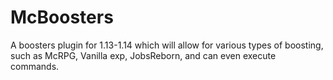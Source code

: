 # McBoosters
A boosters plugin for 1.13-1.14 which will allow for various types of boosting, such as McRPG, Vanilla exp, JobsReborn, and can even execute commands.
